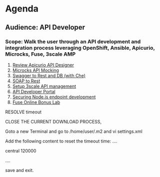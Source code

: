 # Agenda
## Audience: API Developer
### Scope: Walk the user through an API development and integration process leveraging OpenShift, Ansible, Apicurio, Microcks, Fuse, 3scale AMP

1. [Review Apicurio API Designer](lab01/#lab-1)
2. [Microcks API Mocking](lab02/#lab-2)
3. [Swagger to Rest and DB (with Che)](lab03/#lab-3)
4. [SOAP to Rest](lab04/#lab-4)
5. [Setup 3scale API management](lab05/#lab-5)
6. [API Developer Portal](lab06/#lab-6)
7. [Securing Node.js endpoint development](lab07/#lab-7)
8. [Fuse Online Bonus Lab](lab08/#lab-8)

RESOLVE timeout

CLOSE THE CURRENT DOWNLOAD PROCESS,

Goto a new Terminal and go to 
/home/user/.m2 and vi settings.xml

Add the following content to reset the timeout time:
<settings>
  ....
  
  <servers>
    <server>
      <id>central</id>
      <configuration>
            <timeout>120000</timeout>
      </configuration>
    </server>
  </servers>

 ....
</settings>

save and exit. 
